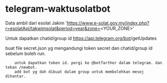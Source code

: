 ﻿# telegram-waktusolatbot
Data ambil dari esolat Jakim
        'https://www.e-solat.gov.my/index.php?r=esolatApi/takwimsolat&period=year&zone=<YOUR_ZONE>'
        
Untuk dapatkan chatid/group id  https://api.telegram.org/bot<YourBOTToken>/getUpdates
        
buat file secret.json yg mengandungi token secret dan chatid/group id sebelum boleh run.
        

        untuk dapatkan token id. pergi ke @botfarther dalam telegram. dan tekan /newbot.
        add bot yg dah dibuat dalam group untuk membolehkan mesej dihantar. 
